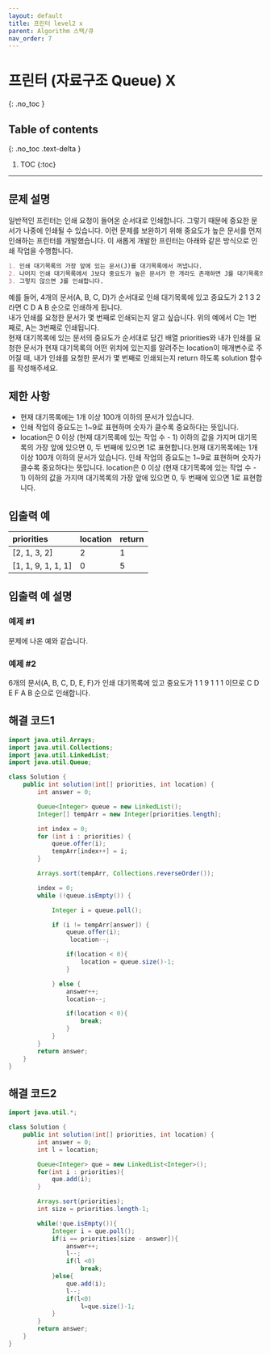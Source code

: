 ```yaml
---
layout: default
title: 프린터 level2 x
parent: Algorithm 스택/큐
nav_order: 7
---
```


# 프린터 (자료구조 Queue) X
{: .no_toc }

## Table of contents
{: .no_toc .text-delta }

1. TOC
{:toc}
---

## 문제 설명

일반적인 프린터는 인쇄 요청이 들어온 순서대로 인쇄합니다. 그렇기 때문에 중요한 문서가 나중에 인쇄될 수 있습니다. 이런 문제를 보완하기 위해 중요도가 높은 문서를 먼저 인쇄하는 프린터를 개발했습니다. 이 새롭게 개발한 프린터는 아래와 같은 방식으로 인쇄 작업을 수행합니다.  
```markdown
1. 인쇄 대기목록의 가장 앞에 있는 문서(J)를 대기목록에서 꺼냅니다.  
2. 나머지 인쇄 대기목록에서 J보다 중요도가 높은 문서가 한 개라도 존재하면 J를 대기목록의 가장 마지막에 넣습니다.  
3. 그렇지 않으면 J를 인쇄합니다.  
```
예를 들어, 4개의 문서(A, B, C, D)가 순서대로 인쇄 대기목록에 있고 중요도가 2 1 3 2 라면 C D A B 순으로 인쇄하게 됩니다.  
내가 인쇄를 요청한 문서가 몇 번째로 인쇄되는지 알고 싶습니다. 위의 예에서 C는 1번째로, A는 3번째로 인쇄됩니다.  
현재 대기목록에 있는 문서의 중요도가 순서대로 담긴 배열 priorities와 내가 인쇄를 요청한 문서가 현재 대기목록의 어떤 위치에 있는지를 알려주는 location이 매개변수로 주어질 때, 내가 인쇄를 요청한 문서가 몇 번째로 인쇄되는지 return 하도록 solution 함수를 작성해주세요.  

## 제한 사항

* 현재 대기목록에는 1개 이상 100개 이하의 문서가 있습니다.
* 인쇄 작업의 중요도는 1~9로 표현하며 숫자가 클수록 중요하다는 뜻입니다.
* location은 0 이상 (현재 대기목록에 있는 작업 수 - 1) 이하의 값을 가지며 대기목록의 가장 앞에 있으면 0, 두 번째에 있으면 1로 표현합니다.현재 대기목록에는 1개 이상 100개 이하의 문서가 있습니다.
                                                                                       인쇄 작업의 중요도는 1~9로 표현하며 숫자가 클수록 중요하다는 뜻입니다.
                                                                                       location은 0 이상 (현재 대기목록에 있는 작업 수 - 1) 이하의 값을 가지며 대기목록의 가장 앞에 있으면 0, 두 번째에 있으면 1로 표현합니다.

## 입출력 예

| priorities          | location     | return      | 
|:--------------------|:-------------|:------------|
| [2, 1, 3, 2]        | 2            | 1           |
| [1, 1, 9, 1, 1, 1]  | 0            | 5           |

## 입출력 예 설명

### 예제 #1

문제에 나온 예와 같습니다.  

### 예제 #2

6개의 문서(A, B, C, D, E, F)가 인쇄 대기목록에 있고 중요도가 1 1 9 1 1 1 이므로 C D E F A B 순으로 인쇄합니다.  

## 해결 코드1
```java
import java.util.Arrays;
import java.util.Collections;
import java.util.LinkedList;
import java.util.Queue;

class Solution {
    public int solution(int[] priorities, int location) {
        int answer = 0;

        Queue<Integer> queue = new LinkedList();
        Integer[] tempArr = new Integer[priorities.length];

        int index = 0;
        for (int i : priorities) {
            queue.offer(i);
            tempArr[index++] = i;
        }

        Arrays.sort(tempArr, Collections.reverseOrder());

        index = 0;
        while (!queue.isEmpty()) {

            Integer i = queue.poll();

            if (i != tempArr[answer]) {
                queue.offer(i);
                 location--;

                if(location < 0){
                    location = queue.size()-1;
                }

            } else {
                answer++;
                location--;

                if(location < 0){
                    break;
                }
            }
        }
        return answer;
    }
}
```
## 해결 코드2
```java
import java.util.*;

class Solution {
    public int solution(int[] priorities, int location) {
        int answer = 0;
        int l = location;

        Queue<Integer> que = new LinkedList<Integer>();
        for(int i : priorities){
            que.add(i);
        }

        Arrays.sort(priorities);
        int size = priorities.length-1;

        while(!que.isEmpty()){
            Integer i = que.poll();
            if(i == priorities[size - answer]){
                answer++;
                l--;
                if(l <0)
                    break;
            }else{
                que.add(i);
                l--;
                if(l<0)
                    l=que.size()-1;
            }
        }
        return answer;
    }
}
```
